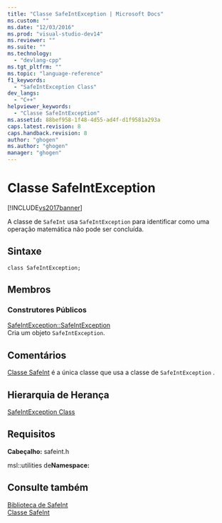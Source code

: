 ```yaml
---
title: "Classe SafeIntException | Microsoft Docs"
ms.custom: ""
ms.date: "12/03/2016"
ms.prod: "visual-studio-dev14"
ms.reviewer: ""
ms.suite: ""
ms.technology: 
  - "devlang-cpp"
ms.tgt_pltfrm: ""
ms.topic: "language-reference"
f1_keywords: 
  - "SafeIntException Class"
dev_langs: 
  - "C++"
helpviewer_keywords: 
  - "Classe SafeIntException"
ms.assetid: 88bef958-1f48-4d55-ad4f-d1f9581a293a
caps.latest.revision: 8
caps.handback.revision: 8
author: "ghogen"
ms.author: "ghogen"
manager: "ghogen"
---
```

# Classe SafeIntException
[!INCLUDE[vs2017banner](../assembler/inline/includes/vs2017banner.md)]

A classe de `SafeInt` usa `SafeIntException` para identificar como uma operação matemática não pode ser concluída.  
  
## Sintaxe  
  
```  
class SafeIntException;  
```  
  
## Membros  
  
### Construtores Públicos  
 [SafeIntException::SafeIntException](../Topic/SafeIntException::SafeIntException.md)  
 Cria um objeto `SafeIntException`.  
  
## Comentários  
 [Classe SafeInt](../windows/safeint-class.md) é a única classe que usa a classe de `SafeIntException` .  
  
## Hierarquia de Herança  
 [SafeIntException Class](../windows/safeintexception-class.md)  
  
## Requisitos  
 **Cabeçalho:** safeint.h  
  
 msl::utilities de**Namespace:**  
  
## Consulte também  
 [Biblioteca de SafeInt](../windows/safeint-library.md)   
 [Classe SafeInt](../windows/safeint-class.md)